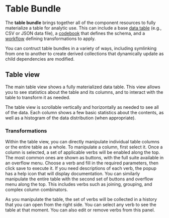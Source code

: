 # Table Bundle

The **table bundle** brings together all of the component resources to fully materialize a table for analytic use. This can include a base [data table](./datatable.md) (e.g., CSV or JSON data file), a [codebook](./codebook.md) that defines the schema, and a [workflow](./workflow.md) defining transformations to apply.

You can contruct table bundles in a variety of ways, including symlinking from one to another to create derived collections that dynamically update as child dependencies are modified.

## Table view

The main table view shows a fully materialized data table. This view allows you to see statistics about the table and its columns, and to interact with the table to transform it as needed.

The table view is scrollable vertically and horizontally as needed to see all of the data. Each column shows a few basic statistics about the contents, as well as a histogram of the data distribution (when appropriate).

### Transformations

Within the table view, you can directly manipulate individual table columns or the entire table as a whole. To manipulate a column, first select it. Once a column is selected, a set of applicable verbs will be enabled along the top. The most common ones are shown as buttons, with the full suite available in an overflow menu. Choose a verb and fill in the required parameters, then click save to execute it. If you need descriptions of each verb, the popup has a help icon that will display documentation. You can similarly manipulate the entire table with the second set of buttons and overflow menu along the top. This includes verbs such as joining, grouping, and complex column combinators.

As you manipulate the table, the set of verbs will be collected in a history that you can open from the right side. You can select any verb to see the table at that moment. You can also edit or remove verbs from this panel.
